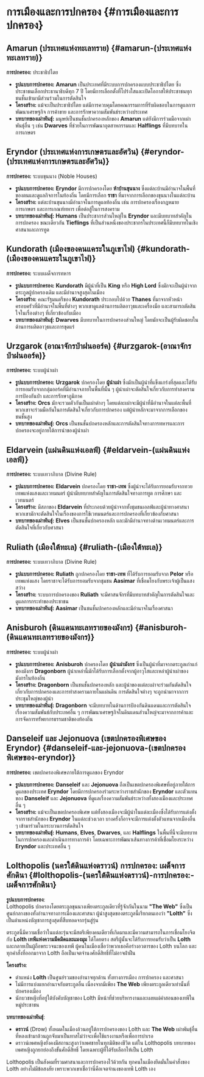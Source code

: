 # การเมืองและการปกครอง {#การเมืองและการปกครอง}

## **Amarun (ประเทศแห่งทะเลทราย)** {#amarun-(ประเทศแห่งทะเลทราย)}

**การปกครอง:** ประชาธิปไตย

* **รูปแบบการปกครอง:** **Amarun** เป็นประเทศที่มีระบบการปกครองแบบประชาธิปไตย ซึ่งประชาชนเลือกประธานาธิบดีทุก 7 ปี โดยมีการเลือกตั้งที่โปร่งใสและเปิดโอกาสให้ประชาชนทุกชนชั้นเข้ามามีส่วนร่วมในการตัดสินใจ  
* **โครงสร้าง:** แม้จะเป็นประชาธิปไตย แต่มีการควบคุมโดยคณกรรมการที่รับผิดชอบในการดูแลการพัฒนาเศรษฐกิจ การค้าขาย และการรักษาความสัมพันธ์ระหว่างประเทศ  
* **บทบาทของเผ่าพันธุ์:** มนุษย์เป็นชนชั้นปกครองหลักของ **Amarun** แต่ยังมีการร่วมมือจากเผ่าพันธุ์อื่น ๆ เช่น **Dwarves** ที่ช่วยในการพัฒนาอุตสาหกรรมและ **Halflings** ที่มีบทบาทในการเกษตร

## **Eryndor (ประเทศแห่งการเกษตรและอัศวิน)** {#eryndor-(ประเทศแห่งการเกษตรและอัศวิน)}

**การปกครอง:** ระบบขุนนาง (Noble Houses)

* **รูปแบบการปกครอง:** **Eryndor** มีการปกครองโดย **ห้าบ้านขุนนาง** ซึ่งแต่ละบ้านมีอำนาจในพื้นที่ของตนและดูแลกิจการในท้องถิ่น โดยมีการเลือก **ราชา** ที่มาจากการเลือกของขุนนางในแต่ละบ้าน  
* **โครงสร้าง:** แต่ละบ้านขุนนางมีอำนาจในการดูแลท้องถิ่น เช่น การปกครองเรื่องกฎหมาย การเกษตร และการเกณฑ์ทหาร เพื่อต่อสู้ในการสงคราม  
* **บทบาทของเผ่าพันธุ์:** **Humans** เป็นประชากรส่วนใหญ่ใน **Eryndor** และมีบทบาทสำคัญในการปกครอง ขณะเดียวกัน **Tieflings** ที่เป็นส่วนหนึ่งของประชากรในประเทศนี้ก็มีบทบาทในเชิงศาสนาและการทูต

## **Kundorath (เมืองของคนแคระในภูเขาไฟ)** {#kundorath-(เมืองของคนแคระในภูเขาไฟ)}

**การปกครอง:** ระบบเผด็จการทหาร

* **รูปแบบการปกครอง:** **Kundorath** มีผู้นำที่เป็น **King** หรือ **High Lord** ซึ่งมักจะเป็นผู้นำจากตระกูลผู้ปกครองเดิม และมีอำนาจสูงสุดในเมือง  
* **โครงสร้าง:** คณะรัฐมนตรีของ **Kundorath** ประกอบไปด้วย **Thanes** ที่มาจากหัวหน้าครอบครัวที่มีอำนาจในพื้นที่ต่างๆ พวกเขาดูแลด้านการผลิตอาวุธและเครื่องมือ และสามารถตัดสินใจในเรื่องต่างๆ ที่เกี่ยวข้องกับเมือง  
* **บทบาทของเผ่าพันธุ์:** **Dwarves** มีบทบาทในการปกครองส่วนใหญ่ โดยมักจะเป็นผู้รับผิดชอบในด้านการผลิตอาวุธและการขุดแร่

## **Urzgarok (อาณาจักรป่าฝนออร์ค)** {#urzgarok-(อาณาจักรป่าฝนออร์ค)}

**การปกครอง:** ระบบผู้นำเผ่า

* **รูปแบบการปกครอง:** **Urzgarok** ปกครองโดย **ผู้นำเผ่า** ซึ่งมักเป็นผู้นำที่แข็งแกร่งที่สุดและได้รับการยอมรับจากกลุ่มออร์คที่มีอำนาจภายในพื้นที่นั้น ๆ ผู้นำเผ่าจะตัดสินใจเกี่ยวกับการทำสงคราม การป้องกันป่า และการรักษาภูมิภาค  
* **โครงสร้าง:** **Orcs** มักจะรวมตัวกันเป็นเผ่าต่างๆ โดยแต่ละเผ่าจะมีผู้นำที่มีอำนาจในแต่ละพื้นที่ พวกเขาจะร่วมมือกันในการตัดสินใจเกี่ยวกับการปกครอง แต่ผู้นำหลักจะมาจากการเลือกของชนชั้นสูง  
* **บทบาทของเผ่าพันธุ์:** **Orcs** เป็นชนชั้นปกครองหลักและการตัดสินใจทางการทหารและการปกครองจะอยู่ภายใต้การนำของผู้นำเผ่า

## **Eldarvein (แผ่นดินแห่งเอลฟ์)** {#eldarvein-(แผ่นดินแห่งเอลฟ์)}

**การปกครอง:** ระบบเทวาภิบาล (Divine Rule)

* **รูปแบบการปกครอง:** **Eldarvein** ปกครองโดย **ราชา-เทพ** ซึ่งผู้นำจะได้รับการยอมรับจากทวยเทพแห่งแสงและเวทมนตร์ ผู้นำมีบทบาทสำคัญในการตัดสินใจทางการทูต การศึกษา และเวทมนตร์  
* **โครงสร้าง:** มีสภาของ **Eldarvein** ที่ประกอบด้วยผู้นำจากทั้งชุมชนเอลฟ์และผู้นำทางศาสนา พวกเขามักจะตัดสินใจในเรื่องของการใช้เวทมนตร์และการปกครองที่เกี่ยวข้องกับศาสนา  
* **บทบาทของเผ่าพันธุ์:** **Elves** เป็นชนชั้นปกครองหลัก และมักมีอำนาจทางด้านเวทมนตร์และการตัดสินใจที่เกี่ยวกับศาสนา

## **Ruliath (เมืองใต้ทะเล)** {#ruliath-(เมืองใต้ทะเล)}

**การปกครอง:** ระบบเทวาภิบาล (Divine Rule)

* **รูปแบบการปกครอง:** **Ruliath** ถูกปกครองโดย **ราชา-เทพ** ที่ได้รับการยอมรับจาก **Pelor** หรือเทพแห่งแสง โดยราชาจะได้รับการยอมรับจากชุมชน **Aasimar** ที่เชื่อมโยงกับพระเจ้าผู้เป็นแสงสว่าง  
* **โครงสร้าง:** ระบบการปกครองของ **Ruliath** จะมีศาสนจักรที่มีบทบาทสำคัญในการตัดสินใจและดูแลการกระทำของประชาชน  
* **บทบาทของเผ่าพันธุ์:** **Aasimar** เป็นชนชั้นปกครองหลักและมีอำนาจในเรื่องศาสนา

## **Anisburoh (ดินแดนทะเลทรายของมังกร)** {#anisburoh-(ดินแดนทะเลทรายของมังกร)}

**การปกครอง:** ระบบผู้นำเผ่า

* **รูปแบบการปกครอง:** **Anisburoh** ปกครองโดย **ผู้นำเผ่ามังกร** ซึ่งเป็นผู้นำที่มาจากตระกูลเก่าแก่ของมังกร **Dragonborn** ผู้นำเหล่านี้มักได้รับการเลือกตั้งจากผู้อาวุโสและเหล่าผู้นำเผ่าของมังกรในท้องถิ่น  
* **โครงสร้าง:** **Dragonborn** เป็นชนชั้นปกครองหลัก และผู้นำของแต่ละเผ่าจะร่วมกันตัดสินใจเกี่ยวกับการปกครองและการทำสงครามภายในแผ่นดิน การตัดสินใจต่างๆ จะถูกนำมาจากการประชุมใหญ่ของผู้นำ  
* **บทบาทของเผ่าพันธุ์:** **Dragonborn** จะมีบทบาทในด้านการป้องกันดินแดนและการตัดสินใจเรื่องความสัมพันธ์กับประเทศอื่น ๆ การพัฒนาเศรษฐกิจในดินแดนส่วนใหญ่จะมาจากการค้าและการจัดการทรัพยากรธรรมชาติของท้องถิ่น

## **Danseleif และ Jejonuova (เขตปกครองพิเศษของ Eryndor)** {#danseleif-และ-jejonuova-(เขตปกครองพิเศษของ-eryndor)}

**การปกครอง:** เขตปกครองพิเศษภายใต้การดูแลของ Eryndor

* **รูปแบบการปกครอง:** **Danseleif** และ **Jejonuova** ถือเป็นเขตปกครองพิเศษที่อยู่ภายใต้การดูแลของประเทศ **Eryndor** โดยมีการปกครองร่วมระหว่างราชสำนักของ **Eryndor** และตัวแทนของ **Danseleif** และ **Jejonuova** ที่ดูแลเรื่องความสัมพันธ์ระหว่างทั้งสองเมืองและประเทศอื่น ๆ  
* **โครงสร้าง:** แม้จะเป็นเขตปกครองพิเศษ แต่ทั้งสองเมืองจะมีผู้นำในแต่ละเมืองซึ่งได้รับการแต่งตั้งจากราชสำนักของ **Eryndor** ในแต่ละช่วงเวลา บางครั้งก็อาจจะมีการแต่งตั้งตัวแทนจากเมืองอื่น ๆ เข้ามาร่วมในกระบวนการตัดสินใจ  
* **บทบาทของเผ่าพันธุ์:** **Humans**, **Elves**, **Dwarves**, และ **Halflings** ในพื้นที่นี้จะมีบทบาทในการปกครองและดำเนินการทางการค้า โดยเฉพาะการพัฒนาเส้นทางการค้าที่เชื่อมโยงระหว่าง **Eryndor** และประเทศอื่น ๆ

## **Lolthopolis (นครใต้ดินแห่งดราวน์)** **การปกครอง: เผด็จการศักดินา** {#lolthopolis-(นครใต้ดินแห่งดราวน์)-การปกครอง:-เผด็จการศักดินา}

**รูปแบบการปกครอง**:  
Lolthopolis ปกครองโดยตระกูลขุนนางเพียงตระกูลเดียวที่รู้จักกันในนาม **"The Web"** ซึ่งเป็นศูนย์กลางของทั้งอำนาจทางการเมืองและศาสนา ผู้นำสูงสุดของตระกูลนี้เรียกตนเองว่า **"Lolth"** ซึ่งเป็นตำแหน่งบัญชาการสูงสุดที่สืบทอดจากรุ่นสู่รุ่น

ตระกูลนี้มีความเชื่อว่าในแต่ละรุ่นจะมีสตรีเพียงคนเดียวที่เกิดมาและมีความสามารถในการเชื่อมโยงจิตกับ **Lolth เทพีแห่งความมืดมิดและแมงมุม** ได้โดยตรง สตรีผู้นั้นจะได้รับการยอมรับว่าเป็น **Lolth** และกลายเป็นผู้ถือพระวจนะของเทพี ผู้คนในเมืองเชื่อว่าพวกเธอคือร่างอวตารของ Lolth บนโลก และทุกคำสั่งที่ออกมาจาก Lolth ถือเป็นเจตจำนงศักดิ์สิทธิ์ที่ไม่อาจฝ่าฝืน

**โครงสร้าง**:

* ตำแหน่ง **Lolth** เป็นศูนย์รวมของอำนาจทุกด้าน ทั้งทางการเมือง การปกครอง และศาสนา  
* ไม่มีการแบ่งแยกอำนาจกับตระกูลอื่น เนื่องจากมีเพียง **The Web** เพียงตระกูลเดียวเท่านั้นที่ปกครองเมือง  
* นักบวชหญิงที่อยู่ใต้บังคับบัญชาของ Lolth มีหน้าที่ช่วยบริหารงานและเผยแผ่คำสอนของเทพีในหมู่ประชาชน

**บทบาทของเผ่าพันธุ์**:

* **ดราวน์** (Drow) ทั้งหมดในเมืองล้วนอยู่ใต้การปกครองของ Lolth และ **The Web** เผ่าพันธุ์อื่นที่หลงเข้ามาล้วนถูกจับมาเป็นทาสไม่ว่าจะเพื่อใช้แรงงานหรือเพื่อการบำเรอ  
* ดราวน์เพศหญิงยังคงมีสถานะสูงกว่าเพศชายในทุกมิติของชีวิต แต่ใน Lolthopolis บทบาทของเพศหญิงถูกยกย่องถึงขั้นศักดิ์สิทธิ์ โดยเฉพาะผู้ที่ได้รับเลือกให้เป็น Lolth

Lolthopolis เป็นสังคมที่รวมศาสนาและการปกครองไว้ด้วยกัน ทุกคนในเมืองยึดมั่นในคำสั่งของ Lolth อย่างไม่มีข้อสงสัย เพราะพวกเขาเชื่อว่านี่คือเจตจำนงของเทพี Lolth เอง
